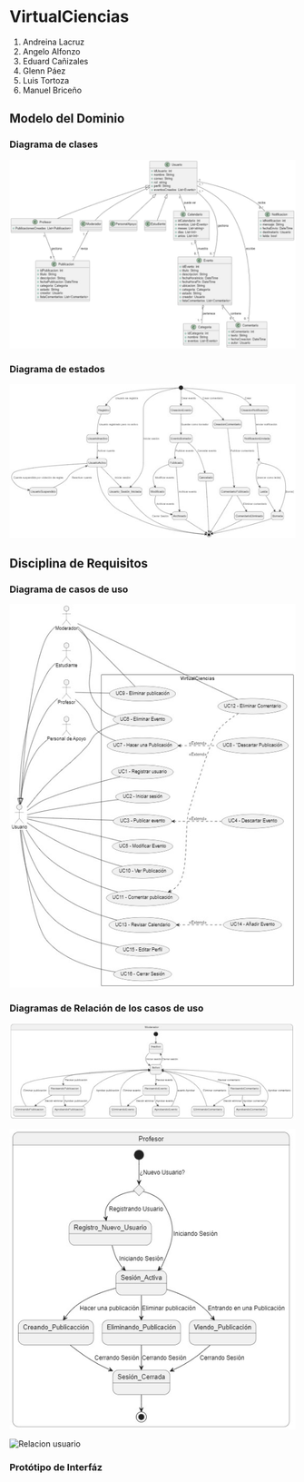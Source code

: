 # VirtualCiencias

1. Andreina Lacruz
2. Angelo Alfonzo
3. Eduard Cañizales
4. Glenn Páez
5. Luis Tortoza
6. Manuel Briceño

## Modelo del Dominio

### Diagrama de clases

![Diagrama de clases](https://github.com/Andreinalcm/Proyecto_de_inge_grupo4/blob/efe963cda857ce36b256a970acc26d69aeb11559/docs/scenariosView/ModeloDedominio/diagrama_de_clases.jpg)

### Diagrama de estados

![Diagrama de estados](https://github.com/Andreinalcm/Proyecto_de_inge_grupo4/blob/efe963cda857ce36b256a970acc26d69aeb11559/docs/scenariosView/ModeloDedominio/diagramaDeEstado.jpg)

## Disciplina de Requisitos

### Diagrama de casos de uso

![Relacion moderador](https://github.com/Andreinalcm/Proyecto_de_inge_grupo4/blob/efe963cda857ce36b256a970acc26d69aeb11559/docs/scenariosView/DisciplinaDeRequisitos/diagramaDeCasosDeUso.jpg)

### Diagramas de Relación de los casos de uso

![Relacion moderador](https://github.com/Andreinalcm/Proyecto_de_inge_grupo4/blob/232cb432e64c4709d000a9bed92d00970ae84f64/docs/scenariosView/DisciplinaDeRequisitos/relacionModerador.jpg)

![Relacion profesor](https://github.com/Andreinalcm/Proyecto_de_inge_grupo4/blob/efe963cda857ce36b256a970acc26d69aeb11559/docs/scenariosView/DisciplinaDeRequisitos/relacionProfesor.jpg)

![Relacion usuario](https://github.com/Andreinalcm/Proyecto_de_inge_grupo4/blob/efe963cda857ce36b256a970acc26d69aeb11559/docs/scenariosView/DisciplinaDeRequisitos/relacionUsuario.jpg)

### Protótipo de Interfáz


